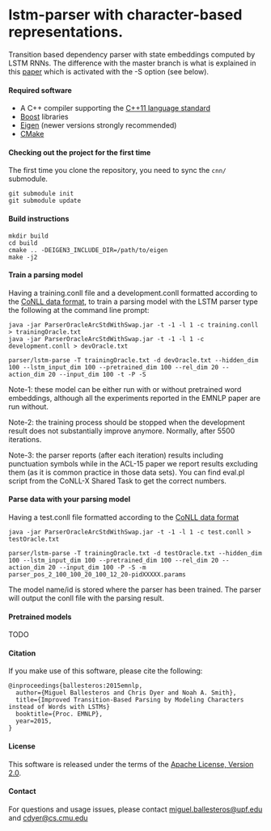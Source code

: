 # lstm-parser with character-based representations.
Transition based dependency parser with state embeddings computed by LSTM RNNs. The difference with the master branch is what is explained in this [paper](http://arxiv.org/pdf/1508.00657.pdf) which is activated with the -S option (see below).

#### Required software

 * A C++ compiler supporting the [C++11 language standard](https://en.wikipedia.org/wiki/C%2B%2B11)
 * [Boost](http://www.boost.org/) libraries
 * [Eigen](http://eigen.tuxfamily.org) (newer versions strongly recommended)
 * [CMake](http://www.cmake.org/)

#### Checking out the project for the first time

The first time you clone the repository, you need to sync the `cnn/` submodule.

    git submodule init
    git submodule update

#### Build instructions

    mkdir build
    cd build
    cmake .. -DEIGEN3_INCLUDE_DIR=/path/to/eigen
    make -j2

#### Train a parsing model

Having a training.conll file and a development.conll formatted according to the [CoNLL data format](http://ilk.uvt.nl/conll/#dataformat), to train a parsing model with the LSTM parser type the following at the command line prompt:

    java -jar ParserOracleArcStdWithSwap.jar -t -1 -l 1 -c training.conll > trainingOracle.txt
    java -jar ParserOracleArcStdWithSwap.jar -t -1 -l 1 -c development.conll > devOracle.txt

    parser/lstm-parse -T trainingOracle.txt -d devOracle.txt --hidden_dim 100 --lstm_input_dim 100 --pretrained_dim 100 --rel_dim 20 --action_dim 20 --input_dim 100 -t -P -S

Note-1: these model can be either run with or without pretrained word embeddings, although all the experiments reported in the EMNLP paper are run without.

Note-2: the training process should be stopped when the development result does not substantially improve anymore. Normally, after 5500 iterations.

Note-3: the parser reports (after each iteration) results including punctuation symbols while in the ACL-15 paper we report results excluding them (as it is common practice in those data sets). You can find eval.pl script from the CoNLL-X Shared Task to get the correct numbers.

#### Parse data with your parsing model

Having a test.conll file formatted according to the [CoNLL data format](http://ilk.uvt.nl/conll/#dataformat)

    java -jar ParserOracleArcStdWithSwap.jar -t -1 -l 1 -c test.conll > testOracle.txt
    
    parser/lstm-parse -T trainingOracle.txt -d testOracle.txt --hidden_dim 100 --lstm_input_dim 100 --pretrained_dim 100 --rel_dim 20 --action_dim 20 --input_dim 100 -P -S -m parser_pos_2_100_100_20_100_12_20-pidXXXXX.params

The model name/id is stored where the parser has been trained.
The parser will output the conll file with the parsing result.

#### Pretrained models

TODO

#### Citation

If you make use of this software, please cite the following:

    @inproceedings{ballesteros:2015emnlp,
      author={Miguel Ballesteros and Chris Dyer and Noah A. Smith},
      title={Improved Transition-Based Parsing by Modeling Characters instead of Words with LSTMs}
      booktitle={Proc. EMNLP},
      year=2015,
    }

#### License

This software is released under the terms of the [Apache License, Version 2.0](http://www.apache.org/licenses/LICENSE-2.0).

#### Contact

For questions and usage issues, please contact miguel.ballesteros@upf.edu and cdyer@cs.cmu.edu 

